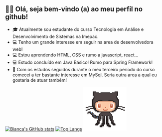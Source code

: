    ## 👩‍💻  Olá, seja bem-vindo (a) ao meu perfil no github!
   

- 🎓 Atualmente sou estudante do curso Tecnologia em Análise e Desenvolvimento de Sistemas na Imepac.
- 💻 Tenho um grande interesse em seguir na area de desenvolvedora web! 
- 💻 Estou aprendendo HTML, CSS e rumo a javascript, react...
- 💻 Estudo concluído em Java Básico! Rumo para Spring Framework!
- 🏦 Com os estudos seguidos durante o meu terceiro período do curso comecei a ter bastante interesse em MySql. Seria outra area a qual eu gostaria de atuar também!


[![Bianca's GitHub stats](https://github-readme-stats.vercel.app/api?username=bian-nca&show_icons=true&theme=dracula&include_all_commits=true&count_private=true)](https://github.com/bian-nca/github-readme-stats) 
[![Top Langs](https://github-readme-stats.vercel.app/api/top-langs/?username=bian-nca&layout=compact&langs_count=16&theme=dracula)](https://github.com/bian-nca/github-readme-stats)
<img height="140cm"  src="github.gif"> 

